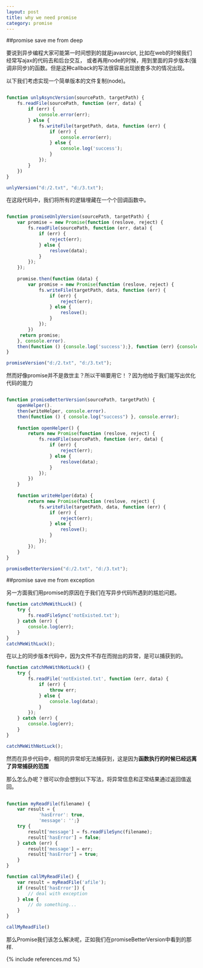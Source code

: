 ```yaml
---
layout: post
title: why we need promise
category: promise
---
```


##promise save me from deep

要说到异步编程大家可能第一时间想到的就是javasrcipt, 比如在web的时候我们经常写ajax的代码去和后台交互，
或者再用node的时候，用到里面的异步版本(强调非同步)的函数。但是这种callback的写法很容易出现嵌套多次的情况出现。

以下我们考虑实现一个简单版本的文件复制(node)。

```javascript

function unlyAsyncVersion(sourcePath, targetPath) {
    fs.readFile(sourcePath, function (err, data) {
        if (err) {
            console.error(err);
        } else {
            fs.writeFile(targetPath, data, function (err) {
                if (err) {
                    console.error(err);                    
                } else {
                    console.log('success');
                }
            });
        }
    })
}

unlyVersion("d:/2.txt", "d:/3.txt");
```
在这段代码中，我们将所有的逻辑埋藏在一个个回调函数中。

```javascript

function promiseUnlyVersion(sourcePath, targetPath) {
    var promise = new Promise(function (reslove, reject) {
        fs.readFile(sourcePath, function (err, data) {
            if (err) {
                reject(err);
            } else {
                reslove(data);
            }
        });
    });
    
    promise.then(function (data) {
        var promise = new Promise(function (reslove, reject) {
            fs.writeFile(targetPath, data, function (err) {
                if (err) {
                    reject(err);
                } else {
                    reslove();
                }
            });            
        })
     return promise;
    }, console.error).
    then(function () {console.log('success');}, function (err) {console.log(err);});
}

promiseVersion("d:/2.txt", "d:/3.txt");
```
然而好像promise并不是救世主？所以干嘛要用它！？因为他给于我们能写出优化代码的能力

```javascript

function promiseBetterVersion(sourcePath, targetPath) {    
    openHelper().
    then(writeHelper, console.error).
    then(function () { console.log("success") }, console.error);
    
    function openHelper() {
        return new Promise(function (reslove, reject) {
            fs.readFile(sourcePath, function (err, data) {
                if (err) {
                    reject(err);
                } else {
                    reslove(data);
                }
            });
        })
    }
    
    function writeHelper(data) {
        return new Promise(function (reslove, reject) {
            fs.writeFile(targetPath, data, function (err) {
                if (err) {
                    reject(err);
                } else {
                    reslove();
                }
            });            
        });
    }
}

promiseBetterVersion("d:/2.txt", "d:/3.txt");
```
##promise save me from exception

另一方面我们用promise的原因在于我们在写异步代码所遇到的尴尬问题。

```javascript
function catchMeWithLuck() {
    try {
        fs.readFileSync('notExisted.txt');
    } catch (err) {
        console.log(err);
    }
}
catchMeWithLuck();
```

在以上的同步版本代码中，因为文件不存在而抛出的异常，是可以捕获到的。

```javascript
function catchMeWithNotLuck() {
    try {
        fs.readFile('notExisted.txt', function (err, data) {
            if (err) {
                throw err;
            } else {
                console.log(data);
            }
        });
    } catch (err) {
        console.log(err);
    }
}

catchMeWithNotLuck();
```

然而在异步代码中，相同的异常却无法捕获到，这是因为**函数执行的时候已经远离了异常捕获的范围**

那么怎么办呢？很可以你会想到以下写法，将异常信息和正常结果通过返回值返回。

```javascript
    
function myReadFile(filename) {
    var result = {
            'hasError': true,
            'message': '';}
    try {
        result['message'] = fs.readFileSync(filename);
        result['hasError'] = false;
    } catch (err) {
        result['message'] = err;
        result['hasError'] = true;
    }
}

function callMyReadFile() {
    var result = myReadFile('afile');
    if (result['hasError']) {
        // deal with exception
    } else {
        // do something...
    }
}

callMyReadFile()
```
那么Promise我们该怎么解决呢，正如我们在promiseBetterVersion中看到的那样.

{% include references.md %}
 